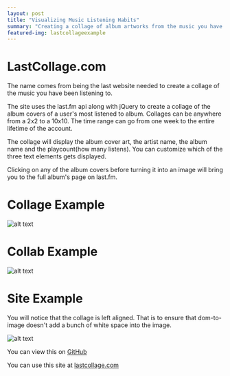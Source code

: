 ```yaml
---
layout: post
title: "Visualizing Music Listening Habits"
summary: "Creating a collage of album artworks from the music you have been listening to"
featured-img: lastcollageexample
---
```


# LastCollage.com

The name comes from being the last website needed to create a collage of the music you have been listening to. 

The site uses the last.fm api along with jQuery to create a collage of the album covers of a user's most listened to album. Collages can be anywhere from a 2x2 to a 10x10. The time range can go from one week to the entire lifetime of the account.

The collage will display the album cover art, the artist name, the album name and the playcount(how many listens). You can customize which of the three text elements gets displayed.

Clicking on any of the album covers before turning it into an image will bring you to the full album's page on last.fm.

# Collage Example

![alt text](https://i.imgur.com/1c6jpvO.png "5x5 Collage Example")

# Collab Example

![alt text](https://i.imgur.com/QX9RE2z.png "3 Person Collab Example")

# Site Example

You will notice that the collage is left aligned. That is to ensure that dom-to-image doesn't add a bunch of white space into the image. 

![alt text](https://i.imgur.com/tFDV00Z.jpg "Site Example")

You can view this on [GitHub](https://github.com/CodedChai/LastCollage)

You can use this site at [lastcollage.com](https://www.lastcollage.com/index.html)